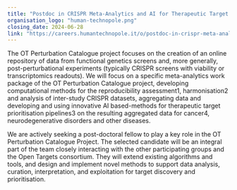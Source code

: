 ```yaml
---
title: "Postdoc in CRISPR Meta-Analytics and AI for Therapeutic Target Discovery and Priotisation"
organisation_logo: "human-technopole.png"
closing_date: 2024-06-28
link: "https://careers.humantechnopole.it/o/postdoc-in-crispr-meta-analytics-and-ai-for-therapeutic-target-discovery-and-priotisation-open-targets-grant"
---
```


The OT Perturbation Catalogue project focuses on the creation of an online repository of data from functional genetics screens and, more generally, post-perturbational experiments (typically CRISPR screens with viability or transcriptomics readouts). We will focus on a specific meta-analytics work package of the OT Perturbation Catalogue project, developing computational methods for the reproducibility assessment1, harmonisation2 and analysis of inter-study CRISPR datasets, aggregating data and developing and using innovative AI based-methods for therapeutic target prioritisation pipelines3 on the resulting aggregated data for cancer4, neurodegenerative disorders and other diseases.

We are actively seeking a post-doctoral fellow to play a key role in the OT Perturbation Catalogue Project. The selected candidate will be an integral part of the team closely interacting with the other participating groups and the Open Targets consortium. They will extend existing algorithms and tools, and design and implement novel methods to support data analysis, curation, interpretation, and exploitation for target discovery and prioritisation.
